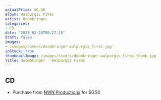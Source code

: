 ```yaml
---
actualPrice: $6.50
album: Walpurgis Fires
artist: Doombringer
categories:
- CD
date: '2025-02-24T06:27:18'
draft: false
images:
- /images/covers/doombringer-walpurgis_fires.jpg
inStock: true
thumbnailImage: /images/covers/doombringer-walpurgis_fires-thumb.jpg
title: Doombringer - Walpurgis Fires
---
```


## CD
* Purchase from [NWN Productions](http://shop.nwnprod.com/index.php?route=product/product&path=93&product_id=5212&sort=pd.name&order=ASC) for $6.50
